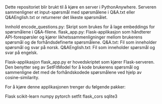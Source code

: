Dette repositoriet blir brukt til å kjøre en server i PythonAnywhere. Serveren sammenligner et input-spørsmål med spørsmålene i Q&A.txt eller Q&AEnglish.txt or returnerer det likeste spørsmålet.

Innhold
encode_questions.py: Skript som brukes for å lage embeddings for spørsmålene i Q&A-filene.
flask_app.py: Flask-applikasjon som håndterer API-forespørsler og kjører likhetssammenligninger mellom brukerens spørsmål og de forhåndsdefinerte spørsmålene.
Q&A.txt: Fil som inneholder spørsmål og svar på norsk.
Q&AEnglish.txt: Fil som inneholder spørsmål og svar på engelsk.

Flask-applikasjon
flask_app.py er hovedskriptet som kjører Flask-serveren. Den benytter seg av SetFitModel for å kode brukerens spørsmål og sammenligne det med de forhåndskodede spørsmålene ved hjelp av cosine-similarity.


For å kjøre denne applikasjonen trenger du følgende pakker:

Flask
scikit-learn
numpy
pytorch
setfit
flask_cors
sqlite3

